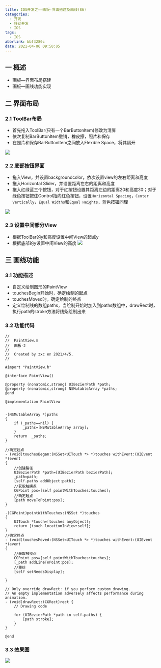 ```yaml
---
title: IOS开发之——画板-界面搭建及画线(86)
categories:
  - 开发
  - 移动开发
  - IOS
tags:
  - IOS
abbrlink: bbf3280c
date: 2021-04-06 09:50:05
---
```

## 一 概述

* 画板—界面布局搭建
* 画板—画线功能实现

<!--more-->

## 二 界面布局

### 2.1 ToolBar布局

* 首先拖入ToolBar(只有一个BarButtonItem)修改为清屏
* 依次复制BarButtonItem撤销，橡皮擦，照片和保存
* 在照片和保存BarButtonItem之间放入Flexible Space，将其隔开

![][1]

### 2.2 底部按钮界面

* 拖入View，并设置backgroundcolor，依次设置view的左右距离和高度
* 拖入Horizontal Slider，并设置距离左右的距离和高度
* 拖入红绿蓝三个按钮，对于红按钮设置其距离左边的距离20和高度30；对于绿色按钮按住Control指向红色按钮，设置`Horizontal Spacing`，`Center Vertically`，`Equal Widths`和`Equal Heights`，蓝色按钮同理

![][2]
### 2.3 设置中间部分View

* 根据ToolBar的y和高度设置中间View的起点y
* 根据底部的y设置中间View的高度
![][3]

## 三 画线功能

### 3.1 功能描述

* 自定义绘制图形的PaintView
* touchesBegin开始时，确定绘制的起点
* touchesMoved时，确定绘制的终点
* 定义绘制线的数组paths，当绘制开始时加入到paths数组中，drawRect时，执行path的stroke方法将线条绘制出来

### 3.2 功能代码

```
//
//  PaintView.m
//  画板-2
//
//  Created by zxc on 2021/4/5.
//

#import "PaintView.h"

@interface PaintView()

@property (nonatomic,strong) UIBezierPath *path;
@property (nonatomic,strong) NSMutableArray *paths;
@end

@implementation PaintView


-(NSMutableArray *)paths
{
    if (_paths==nil) {
        _paths=[NSMutableArray array];
    }
    return  _paths;
}

//确定起点
- (void)touchesBegan:(NSSet<UITouch *> *)touches withEvent:(UIEvent *)event
{
    //创建路径
    UIBezierPath *path=[UIBezierPath bezierPath];
    _path=path;
    [self.paths addObject:path];
    //获取触摸点
    CGPoint pos=[self pointWithTouches:touches];
    //确定起点
    [path moveToPoint:pos];
}

-(CGPoint)pointWithTouches:(NSSet *)touches
{
    UITouch *touch=[touches anyObject];
    return [touch locationInView:self];
}
//确定终点
- (void)touchesMoved:(NSSet<UITouch *> *)touches withEvent:(UIEvent *)event
{
    //获取触摸点
    CGPoint pos=[self pointWithTouches:touches];
    [_path addLineToPoint:pos];
    //重绘
    [self setNeedsDisplay];
    
}

// Only override drawRect: if you perform custom drawing.
// An empty implementation adversely affects performance during animation.
- (void)drawRect:(CGRect)rect {
    // Drawing code
    
    for (UIBezierPath *path in self.paths) {
        [path stroke];
    }
}

@end
```

### 3.3 效果图
![][4]



[1]:https://cdn.jsdelivr.net/gh/PGzxc/CDN@master/blog-ios/ios-draw-line-toolbar-view.png
[2]:https://cdn.jsdelivr.net/gh/PGzxc/CDN@master/blog-ios/ios-draw-line-bottom-button-align.png
[3]:https://cdn.jsdelivr.net/gh/PGzxc/CDN@master/blog-ios/ios-draw-line-layout-view.png
[4]:https://cdn.jsdelivr.net/gh/PGzxc/CDN@master/blog-ios/ios-draw-line-func-view.gif

